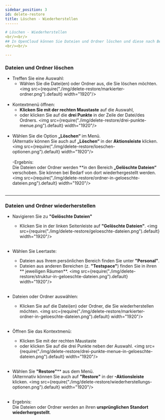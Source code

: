 ```yaml
---
sidebar_position: 3
id: delete-restore
title: Löschen - Wiederherstellen
------

# Löschen - Wiederherstellen
<br/><br/>
## In OpenCloud können Sie Dateien und Ordner löschen und diese nach Bedarf auch wiederherstellen.
<br/><br/>

---
```


### Dateien und Ordner löschen
- Treffen Sie eine Auswahl: 
    - Wählen Sie die Datei(en) oder Ordner aus, die Sie löschen möchten. 
    <img src={require("./img/delete-restore/markierter-ordner.png").default} width="1920"/> 
<br/><br/> 
- Kontextmenü öffnen: 
    - **Klicken Sie mit der rechten Maustaste** auf die Auswahl, 
    - oder klicken Sie auf die **drei Punkte** in der Zeile der Datei/des Ordners. 
    <img src={require("./img/delete-restore/drei-punkte-menue.png").default} width="1920"/> 
<br/><br/> 
- Wählen Sie die Option **„Löschen“** im Menü.<br/> 
(Alternativ können Sie auch auf **„Löschen“** in der **Aktionsleiste** klicken. 
<img src={require("./img/delete-restore/loeschen-optionen.png").default} width="1920"/> 
<br/><br/> 
-Ergebnis:<br/> 
Die Dateien oder Ordner werden **in den Bereich **„Gelöschte Dateien“** verschoben. Sie können bei Bedarf von dort wiederhergestellt werden. 
<img src={require("./img/delete-restore/ordner-in-geloeschte-dateien.png").default} width="1920"/> 
<br/><br/>

---

### Dateien und Ordner wiederherstellen 
- Navigieren Sie zu **"Gelöschte Dateien"**
    - Klicken Sie in der linken Seitenleiste auf **"Gelöschte Dateien"**. 
    <img src={require("./img/delete-restore/geloeschte-dateien.png").default} width="1920"/> 
    <br/><br/> 
- Wählen Sie Leertaste: 
    - Dateien aus Ihrem persönlichen Bereich finden Sie unter **"Personal"**. 
    - Dateien aus anderen Bereichen (z. **"Testspace"**) finden Sie in ihren ** jeweiligen Räumen**. 
    <img src={require("./img/delete-restore/struktur-in-geloeschte-dateien.png").default} width="1920"/> 
    <br/><br/>
- Dateien oder Ordner auswählen: 
    - Klicken Sie auf die Datei(en) oder Ordner, die Sie wiederherstellen möchten. 
    <img src={require("./img/delete-restore/markierter-ordner-in-geloeschte-dateien.png").default} width="1920"/> 
    <br/><br/> 
- Öffnen Sie das Kontextmenü: 
    - Klicken Sie mit der rechten Maustaste 
    - oder klicken Sie auf die drei Punkte neben der Auswahl. 
    <img src={require("./img/delete-restore/drei-punkte-menue-in-geloeschte-dateien.png").default} width="1920"/> 
    <br/><br/> 
- Wählen Sie **"Restore"**** aus dem Menü.<br/> 
(Alternnativ können Sie auch auf **"Restore"** in der **-Aktionsleiste** klicken. 
<img src={require("./img/delete-restore/wiederherstellungs-optionen.png").default} width="1920"/>
<br/><br/>

- Ergebnis: <br/>
Die Dateien oder Ordner werden an ihren **ursprünglichen Standort** **wiederhergestellt**.